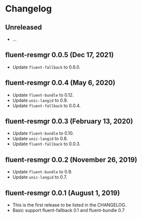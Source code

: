 # Changelog

## Unreleased

  - …

## fluent-resmgr 0.0.5 (Dec 17, 2021)
  - Update `fluent-fallback` to 0.6.0.

## fluent-resmgr 0.0.4 (May 6, 2020)
  - Update `fluent-bundle` to 0.12.
  - Update `unic-langid` to 0.9.
  - Update `fluent-fallback` to 0.0.4.

## fluent-resmgr 0.0.3 (February 13, 2020)
  - Update `fluent-bundle` to 0.10.
  - Update `unic-langid` to 0.8.
  - Update `fluent-fallback` to 0.0.3.

## fluent-resmgr 0.0.2 (November 26, 2019)
  - Update `fluent-bundle` to 0.9.
  - Update `unic-langid` to 0.7.

## fluent-resmgr 0.0.1 (August 1, 2019)

  - This is the first release to be listed in the CHANGELOG.
  - Basic support fluent-fallback 0.1 and fluent-bundle 0.7 
